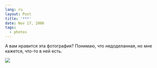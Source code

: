```yaml
---
lang: ru
layout: Post
title: '***'
date: Nov 17, 2006
tags:
  - photos
---
```


А вам нравится эта фотография? Понимаю, что недоделанная, но мне кажется, что-то в ней есть.

![](http://wow.sapegin.me/3830383w3R2U/Sapegin-Artem-20D-2006-07-21-224-2423-lj.jpg)
